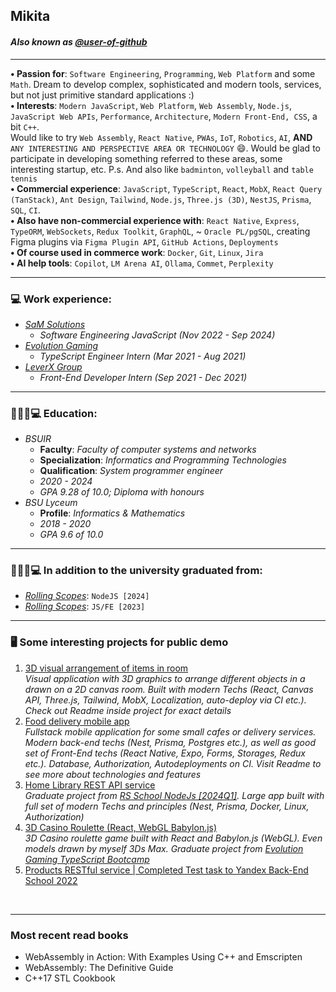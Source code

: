 ## Mikita  
#### _Also known as [@user-of-github](https://github.com/user-of-github)_  
___  
**• Passion for**: `Software Engineering`, `Programming`, `Web Platform` and some `Math`. Dream to develop complex, sophisticated and modern tools, services, but not just primitive standard applications :)   
**• Interests**: `Modern JavaScript`, `Web Platform`, `Web Assembly`, `Node.js`, `JavaScript Web APIs`, `Performance`,  `Architecture`, `Modern Front-End, CSS`, a bit `C++`.   
Would like to try `Web Assembly`, `React Native`, `PWAs`, `IoT`, `Robotics`, `AI`, **AND** `ANY INTERESTING AND PERSPECTIVE AREA OR TECHNOLOGY` 😄. Would be glad to participate in developing something referred to these areas, some interesting startup, etc.  P.s. And also like `badminton`, `volleyball` and `table tennis`   
**• Commercial experience**:  `JavaScript`, `TypeScript`, `React`, `MobX`, `React Query (TanStack)`, `Ant Design`, `Tailwind`, `Node.js`, `Three.js (3D)`, `NestJS`,   `Prisma`, `SQL`, `CI`.  
**• Also have non-commercial experience with**: `React Native`, `Express`, `TypeORM`, `WebSockets`, `Redux Toolkit`, `GraphQL`,  ~ `Oracle PL/pgSQL`, creating Figma plugins via `Figma Plugin API`, `GitHub Actions`, `Deployments`     
**• Of course used in commerce work**: `Docker`, `Git`, `Linux`, `Jira`  
**• AI help tools**: `Copilot`, `LM Arena AI`, `Ollama`, `Commet`, `Perplexity`
___   
### **💻 Work experience:**  
- *[SaM Solutions](https://www.sam-solutions.com/)*
  - *Software Engineering JavaScript (Nov 2022 - Sep 2024)*
- *[Evolution Gaming](https://www.evolution.com/)*
  - *TypeScript Engineer Intern (Mar 2021 - Aug 2021)*
- *[LeverX Group](https://leverx.com/)*
  - *Front-End Developer Intern (Sep 2021 - Dec 2021)* 
___     
### **👨🏻‍🎓💻 Education:**  
- *BSUIR* 
  - **Faculty**: *Faculty of computer systems and networks*
  - **Specialization**: *Informatics and Programming Technologies*
  - **Qualification**: *System programmer engineer*
  - *2020 - 2024*
  - *GPA 9.28 of 10.0;  Diploma with honours*
- *BSU Lyceum*
  - **Profile**: *Informatics & Mathematics*
  - *2018 - 2020*
  - *GPA 9.6 of 10.0*
___  
### **👨🏻‍🎓💻 In addition to the university graduated from:**  
- *[Rolling Scopes](https://rs.school/)*: `NodeJS [2024]`
- *[Rolling Scopes](https://rs.school/)*: `JS/FE [2023]`
___    
### **🖥 Some interesting projects for public demo**  
1. [3D visual arrangement of items in room](https://github.com/user-of-github/JS/tree/main/visual-arrangement-of-tools-in-room)  
_Visual application with 3D graphics to arrange different objects in a drawn on a 2D canvas room. Built with modern Techs (React, Canvas API, Three.js, Tailwind, MobX, Localization, auto-deploy via CI etc.). Check out Readme inside project for exact details_
2. [Food delivery mobile app](https://github.com/user-of-github/JS/tree/main/food-delivery-react-native)  
_Fullstack mobile application for some small cafes or delivery services. Modern back-end techs (Nest, Prisma, Postgres etc.), as well as good set of Front-End techs (React Native, Expo, Forms, Storages, Redux etc.). Database, Authorization, Autodeployments on CI. Visit Readme to see more about technologies and features_ 
3. [Home Library REST API service](https://github.com/user-of-github/nodejs2024Q1-service)  
_Graduate project from [RS School NodeJs [2024Q1]](https://rs.school/courses/nodejs). Large app built with full set of modern Techs and principles (Nest, Prisma, Docker, Linux, Authorization)_       
5. [3D Casino Roulette (React, WebGL Babylon.js)](https://github.com/user-of-github/evo-ts-bootcamp/tree/master/course-work/roulette)  
_3D Casino roulette game built with React and Babylon.js (WebGL). Even models drawn by myself 3Ds Max. Graduate project from [Evolution Gaming TypeScript Bootcamp](https://typescript-bootcamp.evolution.com/by)_
6. [Products RESTful service | Completed Test task to Yandex Back-End School 2022](https://github.com/user-of-github/rest-api-test-task)



&nbsp; 
___  
### Most recent read books
- WebAssembly in Action: With Examples Using C++ and Emscripten
- WebAssembly: The Definitive Guide
- C++17 STL Cookbook


<!--
[![Anurag's GitHub stats](https://github-readme-stats.vercel.app/api?username=user-of-github&count_private=true&theme=graywhite&hide_rank=true)](https://github.com/anuraghazra/github-readme-stats)
-->
<!--
[![Top Langs](https://github-readme-stats.vercel.app/api/top-langs/?username=user-of-github&layout=compact&count_private=true&theme=graywhite)](https://github.com/anuraghazra/github-readme-stats) 
-->
